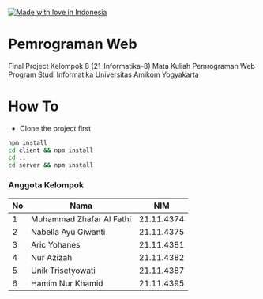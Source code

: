 [![Made with love in Indonesia](https://madewithlove.now.sh/id?heart=true&template=for-the-badge)](https://github.com/furaihan/fp-pemrog-web)


# Pemrograman Web
Final Project Kelompok 8 (21-Informatika-8) Mata Kuliah Pemrograman Web Program Studi Informatika Universitas Amikom Yogyakarta

# How To
- Clone the project first
```sh
npm install
cd client && npm install
cd ..
cd server && npm install
```
### Anggota Kelompok
|**No**| **Nama** | **NIM** |
|---|------|-----|
| 1 | Muhammad Zhafar Al Fathi | 21.11.4374 |
| 2 | Nabella Ayu Giwanti | 21.11.4375 |
| 3 | Aric Yohanes | 21.11.4381 |
| 4 | Nur Azizah | 21.11.4382 |
| 5 | Unik Trisetyowati | 21.11.4387 |
| 6 | Hamim Nur Khamid | 21.11.4395 |
